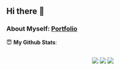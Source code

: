 ## Hi there 👋
### About Myself: [Portfolio](https://prasannathapa.in/)
<summary> 😇 <b>My Github Stats</b>: </summary>
<br>
<p align = "center">
  <img src = "https://github-readme-stats.vercel.app/api?username=prasannathapa&show_icons=true&theme=tokyonight&line_height=40&count_private=true">
  <img src = "https://github-readme-stats.vercel.app/api/top-langs/?username=prasannathapa&hide=css,html&theme=tokyonight">
  <img src = "https://github-readme-stats.vercel.app/api/wakatime?username=prasannathapa">
</p>


